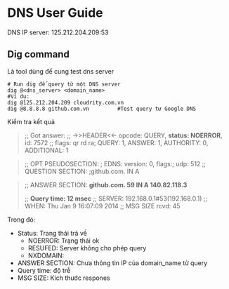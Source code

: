 # DNS User Guide 

DNS IP server: 125.212.204.209:53
## Dig command

Là tool dùng để cung test dns server

```
# Run dig để query từ một DNS server
dig @<dns_server> <domain_name>
#Ví dụ:
dig @125.212.204.209 cloudrity.com.vn
dig @8.8.8.8 github.com.vn         #Test query tư Google DNS        
```

Kiểm tra kết quả

 > ;; Got answer:
> ;; ->>HEADER<<- opcode: QUERY, **status: NOERROR**, id: 7572
> ;; flags: qr rd ra; QUERY: 1, ANSWER: 1, AUTHORITY: 0, ADDITIONAL: 1

> ;; OPT PSEUDOSECTION:
> ; EDNS: version: 0, flags:; udp: 512
> ;; QUESTION SECTION:
> ;github.com.			IN	A

> ;; ANSWER SECTION:
> **github.com.		59	IN	A	140.82.118.3**
>
> ;; **Query time: 12 msec**
> ;; SERVER: 192.168.0.1#53(192.168.0.1)
> ;; WHEN: Thu Jan  9 16:07:09 2014
> ;; MSG SIZE  rcvd: 45

Trong đó:

- Status: Trang thái trả về 
	- NOERROR: Trạng thái ok
	- RESUFED: Server không cho phép query
	- NXDOMAIN: 
-  ANSWER SECTION: Chưa thông tin IP của domain_name từ query
- Query time: độ trễ
- MSG SIZE: Kích thước respones
